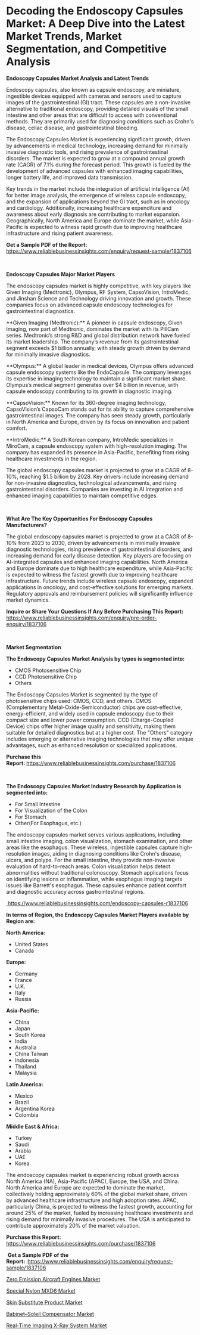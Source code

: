 <p><h1>Decoding the Endoscopy Capsules Market: A Deep Dive into the Latest Market Trends, Market Segmentation, and Competitive Analysis</h1></p><p><strong>Endoscopy Capsules Market Analysis and Latest Trends</strong></p>
<p><p>Endoscopy capsules, also known as capsule endoscopy, are miniature, ingestible devices equipped with cameras and sensors used to capture images of the gastrointestinal (GI) tract. These capsules are a non-invasive alternative to traditional endoscopy, providing detailed visuals of the small intestine and other areas that are difficult to access with conventional methods. They are primarily used for diagnosing conditions such as Crohn's disease, celiac disease, and gastrointestinal bleeding.</p><p>The Endoscopy Capsules Market is experiencing significant growth, driven by advancements in medical technology, increasing demand for minimally invasive diagnostic tools, and rising prevalence of gastrointestinal disorders. The market is expected to grow at a compound annual growth rate (CAGR) of 7.1% during the forecast period. This growth is fueled by the development of advanced capsules with enhanced imaging capabilities, longer battery life, and improved data transmission.</p><p>Key trends in the market include the integration of artificial intelligence (AI) for better image analysis, the emergence of wireless capsule endoscopy, and the expansion of applications beyond the GI tract, such as in oncology and cardiology. Additionally, increasing healthcare expenditure and awareness about early diagnosis are contributing to market expansion. Geographically, North America and Europe dominate the market, while Asia-Pacific is expected to witness rapid growth due to improving healthcare infrastructure and rising patient awareness.</p></p>
<p><strong>Get a Sample PDF of the Report:&nbsp;</strong> <a href="https://www.reliablebusinessinsights.com/enquiry/request-sample/1837106?utm_campaign=112&utm_medium=2&utm_source=Github&utm_content=ia&utm_term=26012025&utm_id=endoscopy-capsules">https://www.reliablebusinessinsights.com/enquiry/request-sample/1837106</a></p>
<p>&nbsp;</p>
<p><strong>Endoscopy Capsules Major Market Players</strong></p>
<p><p>The endoscopy capsules market is highly competitive, with key players like Given Imaging (Medtronic), Olympus, RF System, CapsoVision, IntroMedic, and Jinshan Science and Technology driving innovation and growth. These companies focus on advanced capsule endoscopy technologies for gastrointestinal diagnostics.</p><p>**Given Imaging (Medtronic):** A pioneer in capsule endoscopy, Given Imaging, now part of Medtronic, dominates the market with its PillCam series. Medtronic’s strong R&D and global distribution network have fueled its market leadership. The company’s revenue from its gastrointestinal segment exceeds $1 billion annually, with steady growth driven by demand for minimally invasive diagnostics.</p><p>**Olympus:** A global leader in medical devices, Olympus offers advanced capsule endoscopy systems like the EndoCapsule. The company leverages its expertise in imaging technology to maintain a significant market share. Olympus’s medical segment generates over $4 billion in revenue, with capsule endoscopy contributing to its growth in diagnostic imaging.</p><p>**CapsoVision:** Known for its 360-degree imaging technology, CapsoVision’s CapsoCam stands out for its ability to capture comprehensive gastrointestinal images. The company has seen steady growth, particularly in North America and Europe, driven by its focus on innovation and patient comfort.</p><p>**IntroMedic:** A South Korean company, IntroMedic specializes in MiroCam, a capsule endoscopy system with high-resolution imaging. The company has expanded its presence in Asia-Pacific, benefiting from rising healthcare investments in the region.</p><p>The global endoscopy capsules market is projected to grow at a CAGR of 8-10%, reaching $1.5 billion by 2028. Key drivers include increasing demand for non-invasive diagnostics, technological advancements, and rising gastrointestinal disorders. Companies are investing in AI integration and enhanced imaging capabilities to maintain competitive edges.</p></p>
<p>&nbsp;</p>
<p><strong>What Are The Key Opportunities For Endoscopy Capsules Manufacturers?</strong></p>
<p><p>The global endoscopy capsules market is projected to grow at a CAGR of 8-10% from 2023 to 2030, driven by advancements in minimally invasive diagnostic technologies, rising prevalence of gastrointestinal disorders, and increasing demand for early disease detection. Key players are focusing on AI-integrated capsules and enhanced imaging capabilities. North America and Europe dominate due to high healthcare expenditure, while Asia-Pacific is expected to witness the fastest growth due to improving healthcare infrastructure. Future trends include wireless capsule endoscopy, expanded applications in oncology, and cost-effective solutions for emerging markets. Regulatory approvals and reimbursement policies will significantly influence market dynamics.</p></p>
<p><strong>Inquire or Share Your Questions If Any Before Purchasing This Report:</strong> <a href="https://www.reliablebusinessinsights.com/enquiry/pre-order-enquiry/1837106?utm_campaign=112&utm_medium=2&utm_source=Github&utm_content=ia&utm_term=26012025&utm_id=endoscopy-capsules">https://www.reliablebusinessinsights.com/enquiry/pre-order-enquiry/1837106</a></p>
<p>&nbsp;</p>
<p><strong>Market Segmentation</strong></p>
<p><strong>The Endoscopy Capsules Market Analysis by types is segmented into:</strong></p>
<p><ul><li>CMOS Photosensitive Chip</li><li>CCD Photosensitive Chip</li><li>Others</li></ul></p>
<p><p>The Endoscopy Capsules Market is segmented by the type of photosensitive chips used: CMOS, CCD, and others. CMOS (Complementary Metal-Oxide-Semiconductor) chips are cost-effective, energy-efficient, and widely used in capsule endoscopy due to their compact size and lower power consumption. CCD (Charge-Coupled Device) chips offer higher image quality and sensitivity, making them suitable for detailed diagnostics but at a higher cost. The "Others" category includes emerging or alternative imaging technologies that may offer unique advantages, such as enhanced resolution or specialized applications.</p></p>
<p><strong>Purchase this Report:&nbsp;</strong><a href="https://www.reliablebusinessinsights.com/purchase/1837106?utm_campaign=112&utm_medium=2&utm_source=Github&utm_content=ia&utm_term=26012025&utm_id=endoscopy-capsules">https://www.reliablebusinessinsights.com/purchase/1837106</a></p>
<p>&nbsp;</p>
<p><strong>The Endoscopy Capsules Market Industry Research by Application is segmented into:</strong></p>
<p><ul><li>For Small Intestine</li><li>For Visualization of the Colon</li><li>For Stomach</li><li>Other(For Esophagus, etc.)</li></ul></p>
<p><p>The endoscopy capsules market serves various applications, including small intestine imaging, colon visualization, stomach examination, and other areas like the esophagus. These wireless, ingestible capsules capture high-resolution images, aiding in diagnosing conditions like Crohn's disease, ulcers, and polyps. For the small intestine, they provide non-invasive evaluation of hard-to-reach areas. Colon visualization helps detect abnormalities without traditional colonoscopy. Stomach applications focus on identifying lesions or inflammation, while esophagus imaging targets issues like Barrett's esophagus. These capsules enhance patient comfort and diagnostic accuracy across gastrointestinal regions.</p></p>
<p><a href="https://www.reliablebusinessinsights.com/endoscopy-capsules-r1837106?utm_campaign=112&utm_medium=2&utm_source=Github&utm_content=ia&utm_term=26012025&utm_id=endoscopy-capsules">&nbsp;https://www.reliablebusinessinsights.com/endoscopy-capsules-r1837106</a></p>
<p><strong>In terms of Region, the Endoscopy Capsules Market Players available by Region are:</strong></p>
<p>
    <p> <strong> North America: </strong>
        <ul>
            <li>United States</li>
            <li>Canada</li>
        </ul>
        </p> 
    <p> <strong> Europe: </strong>
        <ul>
            <li>Germany</li>
            <li>France</li>
            <li>U.K.</li>
            <li>Italy</li>
            <li>Russia</li>
        </ul>
        </p> 
    <p> <strong> Asia-Pacific: </strong>
        <ul>
            <li>China</li>
            <li>Japan</li>
            <li>South Korea</li>
            <li>India</li>
            <li>Australia</li>
            <li>China Taiwan</li>
            <li>Indonesia</li>
            <li>Thailand</li>
            <li>Malaysia</li>
        </ul>
        </p> 
    <p> <strong> Latin America: </strong>
        <ul>
            <li>Mexico</li>
            <li>Brazil</li>
            <li>Argentina Korea</li>
            <li>Colombia</li>
        </ul>
        </p> 
    <p> <strong> Middle East & Africa: </strong>
        <ul>
            <li>Turkey</li>
            <li>Saudi</li>
            <li>Arabia</li>
            <li>UAE</li>
            <li>Korea</li>
        </ul>
    </p>
    </p>
<p><p>The endoscopy capsules market is experiencing robust growth across North America (NA), Asia-Pacific (APAC), Europe, the USA, and China. North America and Europe are expected to dominate the market, collectively holding approximately 60% of the global market share, driven by advanced healthcare infrastructure and high adoption rates. APAC, particularly China, is projected to witness the fastest growth, accounting for around 25% of the market, fueled by increasing healthcare investments and rising demand for minimally invasive procedures. The USA is anticipated to contribute approximately 20% of the market valuation.</p></p>
<p><strong>Purchase this Report: </strong><a href="https://www.reliablebusinessinsights.com/purchase/1837106?utm_campaign=112&utm_medium=2&utm_source=Github&utm_content=ia&utm_term=26012025&utm_id=endoscopy-capsules">https://www.reliablebusinessinsights.com/purchase/1837106</a></p>
<p>&nbsp;<strong>Get a Sample PDF of the Report:&nbsp;&nbsp;</strong><a href="https://www.reliablebusinessinsights.com/enquiry/request-sample/1837106?utm_campaign=112&utm_medium=2&utm_source=Github&utm_content=ia&utm_term=26012025&utm_id=endoscopy-capsules">https://www.reliablebusinessinsights.com/enquiry/request-sample/1837106</a></p>
<p><strong></strong></p>
<p><p><a href="https://www.linkedin.com/pulse/zero-emission-aircraft-engines-market-outlook-projected-growth-h2c8f?utm_campaign=112&utm_medium=2&utm_source=Github&utm_content=ia&utm_term=26012025&utm_id=endoscopy-capsules">Zero Emission Aircraft Engines Market</a></p><p><a href="https://www.linkedin.com/pulse/revenue-insights-special-nylon-mxd6-market-71-cagr-from-gwxyc?utm_campaign=112&utm_medium=2&utm_source=Github&utm_content=ia&utm_term=26012025&utm_id=endoscopy-capsules">Special Nylon MXD6 Market</a></p><p><a href="https://www.linkedin.com/pulse/data-global-skin-substitute-product-markets-share-size-growth-eexsc?utm_campaign=112&utm_medium=2&utm_source=Github&utm_content=ia&utm_term=26012025&utm_id=endoscopy-capsules">Skin Substitute Product Market</a></p><p><a href="https://www.linkedin.com/pulse/babinetsoleil-compensator-market-report-creating-business-shklf?utm_campaign=112&utm_medium=2&utm_source=Github&utm_content=ia&utm_term=26012025&utm_id=endoscopy-capsules">Babinet–Soleil Compensator Market</a></p><p><a href="https://www.linkedin.com/pulse/real-time-imaging-x-ray-system-market-overview-future-growth-1r32f?utm_campaign=112&utm_medium=2&utm_source=Github&utm_content=ia&utm_term=26012025&utm_id=endoscopy-capsules">Real-Time Imaging X-Ray System Market</a></p></p>